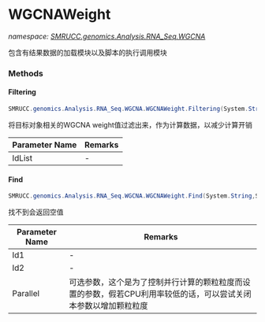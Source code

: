 ﻿# WGCNAWeight
_namespace: [SMRUCC.genomics.Analysis.RNA_Seq.WGCNA](./index.md)_

包含有结果数据的加载模块以及脚本的执行调用模块



### Methods

#### Filtering
```csharp
SMRUCC.genomics.Analysis.RNA_Seq.WGCNA.WGCNAWeight.Filtering(System.String[])
```
将目标对象相关的WGCNA weight值过滤出来，作为计算数据，以减少计算开销

|Parameter Name|Remarks|
|--------------|-------|
|IdList|-|


#### Find
```csharp
SMRUCC.genomics.Analysis.RNA_Seq.WGCNA.WGCNAWeight.Find(System.String,System.String,System.Boolean)
```
找不到会返回空值

|Parameter Name|Remarks|
|--------------|-------|
|Id1|-|
|Id2|-|
|Parallel|可选参数，这个是为了控制并行计算的颗粒粒度而设置的参数，假若CPU利用率较低的话，可以尝试关闭本参数以增加颗粒粒度|



